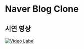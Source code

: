 # Naver Blog Clone

## 시연 영상

[![Video Label](http://img.youtube.com/vi/57VeFY5ojwQ/0.jpg)](https://youtu.be/uLR1RNqJ1Mw?t=0s) 
